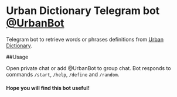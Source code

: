 # Urban Dictionary Telegram bot [@UrbanBot][0]

Telegram bot to retrieve words or phrases definitions from [Urban Dictionary][1].

##Usage

Open private chat or add @UrbanBot to group chat. Bot responds to commands `/start`, `/help`, `/define` and `/random`.

#### Hope you will find this bot useful!

[0]: https://telegram.me/UrbanBot
[1]: http://urbandictionary.com